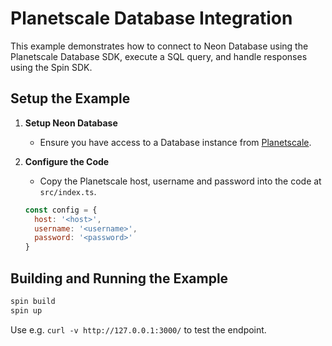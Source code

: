 # Planetscale Database Integration

This example demonstrates how to connect to Neon Database using the Planetscale Database SDK, execute a SQL query, and handle responses using the Spin SDK.

## Setup the Example

1. **Setup Neon Database**
   - Ensure you have access to a Database instance from [Planetscale](https://planetscale.com/).

2. **Configure the Code**
   - Copy the Planetscale host, username and password into the code at `src/index.ts`.
   
    ```js
   const config = {
      host: '<host>',
      username: '<username>',
      password: '<password>'
   }
    ```

## Building and Running the Example

```bash
spin build
spin up
```

Use e.g. `curl -v http://127.0.0.1:3000/` to test the endpoint.
